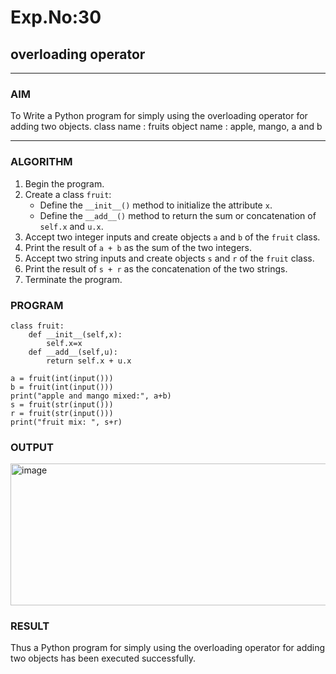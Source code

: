 # Exp.No:30  
## overloading operator

---

### AIM  
To Write a Python program for simply using the overloading operator for adding two objects.
class name : fruits
object name :  apple, mango, a and b

---

### ALGORITHM
1. Begin the program.
2. Create a class `fruit`:
   - Define the `__init__()` method to initialize the attribute `x`.
   - Define the `__add__()` method to return the sum or concatenation of `self.x` and `u.x`.
3. Accept two integer inputs and create objects `a` and `b` of the `fruit` class.
4. Print the result of `a + b` as the sum of the two integers.
5. Accept two string inputs and create objects `s` and `r` of the `fruit` class.
6. Print the result of `s + r` as the concatenation of the two strings.
7. Terminate the program.


### PROGRAM

```
class fruit:
    def __init__(self,x):
        self.x=x
    def __add__(self,u):
        return self.x + u.x

a = fruit(int(input()))
b = fruit(int(input()))
print("apple and mango mixed:", a+b)
s = fruit(str(input()))
r = fruit(str(input()))
print("fruit mix: ", s+r)
```

### OUTPUT
<img width="781" height="227" alt="image" src="https://github.com/user-attachments/assets/fa3179cd-6224-4cfe-8638-325138bb30d9" />


### RESULT
Thus a Python program for simply using the overloading operator for adding two objects has been executed successfully.
